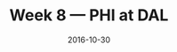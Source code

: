 ---
layout: game
title: Week 8 — PHI at DAL
season: 2016
game_id: 2016_08_PHI_DAL
week: 8
date: 2016-10-30
home_team: DAL
away_team: PHI
final_home: 29
final_away: 23
pbp_url: /assets/data/pbp/2016/2016_08_PHI_DAL.csv.gz
---